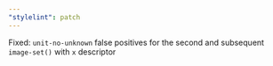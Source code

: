 ```yaml
---
"stylelint": patch
---
```


Fixed: `unit-no-unknown` false positives for the second and subsequent `image-set()` with `x` descriptor
